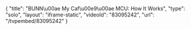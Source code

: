 {
    "title": "BUNN\u00ae My Caf\u00e9\u00ae MCU: How It Works",
    "type": "solo",
    "layout": "iframe-static",
    "videoId": "83095242",
    "url": "\/tvpembed\/83095242"
}